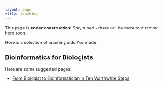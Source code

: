```yaml
---
layout: page
title: Teaching
---
```


<p class="message">
  This page is <b>under construction</b>!
  Stay tuned - there will be more to discover here soon.
</p>

Here is a selection of teaching aids I've made.

## Bioinformatics for Biologists

Here are some suggested pages:

* [From Biologist to Bioinformatician in Ten Worthwhile Steps](https://kmuench.github.io/2020/03/18/ten-steps-to-bioinf/)



